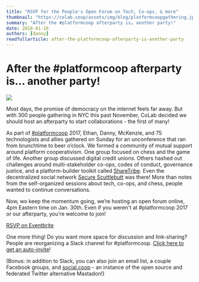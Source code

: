 ```yaml
---
title: "RSVP for the People's Open Forum on Tech, Co-ops, & more"
thumbnail: "https://colab.coop/assets/img/blog/platformcoopgathering.jpg"
summary: "After the #platformcoop afterparty is… another party!"
date: 2018-01-16
authors: [danny]
readfullarticle: after-the-platformcoop-afterparty-is-another-party
---
```


# After the #platformcoop afterparty is… another party!

<img src="/assets/img/blog/platformcoopgathering.jpg" class="center-element">

Most days, the promise of democracy on the internet feels far away. But with 300 people gathering in NYC this past November, CoLab decided we should host an afterparty to start collaborations - the first of many!

As part of [#platformcoop](http://platform.coop/) 2017, Ethan, Danny, McKenzie, and 75 technologists and allies gathered on Sunday for an unconference that ran from brunchtime to beer o’clock. We formed a community of mutual support around platform cooperativism. One group focused on chess and the game of life. Another group discussed digital credit unions. Others hashed out challenges around multi-stakeholder co-ops, codes of conduct, governance justice, and a platform-builder toolkit called [ShareTribe](http://sharetribe.com/). Even the decentralized social network [Secure Scuttlebutt](https://www.scuttlebutt.nz/) was there! More than notes from the self-organized sessions about tech, co-ops, and chess, people wanted to continue conversations.

Now, wo keep the momentum going, we’re hosting an open forum online, 4pm Eastern time on Jan. 30th. Even if you weren't at #platformcoop 2017 or our afterparty, you’re welcome to join!

<section class="container spacing--lg center-text">
<a href="https://www.eventbrite.com/e/peoples-open-forum-on-co-ops-tech-more-tickets-41121277849" class="button--brand-outline color-red">RSVP on Eventbrite</a>
<div class="spacing--sm"></div>
</section>

One more thing! Do you want more space for discussion and link-sharing? People are reorganizing a Slack channel for #platformcoop. [Click here to get an auto-invite](https://ioo.coop/connect)!

(Bonus: in addition to Slack, you can also join an email list, a couple Facebook groups, and [social.coop](https://social.coop) - an instance of the open source and federated Twitter alternative Mastadon!)





